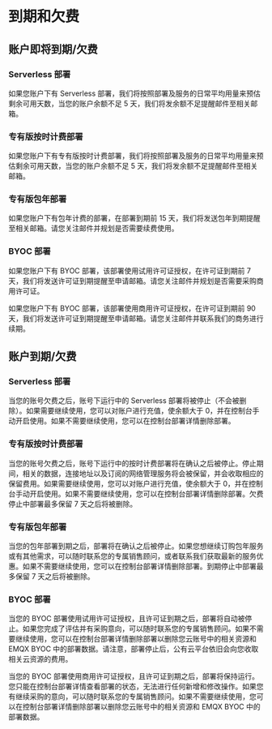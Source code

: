 # 到期和欠费


## 账户即将到期/欠费

### Serverless 部署
如果您账户下有 Serverless 部署，我们将按照部署及服务的日常平均用量来预估剩余可用天数，当您的账户余额不足 5 天，我们将发余额不足提醒邮件至相关邮箱。

### 专有版按时计费部署
如果您账户下有专有版按时计费部署，我们将按照部署及服务的日常平均用量来预估剩余可用天数，当您的账户余额不足 5 天，我们将发余额不足提醒邮件至相关邮箱。

### 专有版包年部署
如果您账户下有包年计费的部署，在部署到期前 15 天，我们将发送包年到期提醒至相关邮箱。请您关注邮件并规划是否需要续费使用。

### BYOC 部署
如果您账户下有 BYOC 部署，该部署使用试用许可证授权，在许可证到期前 7 天，我们将发送许可证到期提醒至申请邮箱。请您关注邮件并规划是否需要采购商用许可证。

如果您账户下有 BYOC 部署，该部署使用商用许可证授权，在许可证到期前 90 天，我们将发送许可证到期提醒至申请邮箱。请您关注邮件并联系我们的商务进行续期。

## 账户到期/欠费

### Serverless 部署
当您的账号欠费之后，账号下运行中的 Serverless 部署将被停止（不会被删除）。如果需要继续使用，您可以对账户进行充值，使余额大于 0，并在控制台手动开启使用。如果不需要继续使用，您可以在控制台部署详情删除部署。


### 专有版按时计费部署
当您的账号欠费之后，账号下运行中的按时计费部署将在确认之后被停止。停止期间，相关的数据，连接地址以及订阅的网络管理服务将会被保留，并会收取相应的保留费用。如果需要继续使用，您可以对账户进行充值，使余额大于 0，并在控制台手动开启使用。如果不需要继续使用，您可以在控制台部署详情删除部署。欠费停止中部署最多保留 7 天之后将被删除。

### 专有版包年部署
当您的包年部署到期之后，部署将在确认之后被停止。如果您想继续订购包年服务或有其他需求，可以随时联系您的专属销售顾问，或者联系我们获取最新的服务优惠。如果不需要继续使用，您可以在控制台部署详情删除部署。到期停止中部署最多保留 7 天之后将被删除。

### BYOC 部署
当您的 BYOC 部署使用试用许可证授权，且许可证到期之后，部署将自动被停止。如果您完成了评估并有采购意向，可以随时联系您的专属销售顾问。如果不需要继续使用，您可以在控制台部署详情删除部署以删除您云账号中的相关资源和 EMQX BYOC 中的部署数据。请注意，部署停止后，公有云平台依旧会向您收取相关云资源的费用。

当您的 BYOC 部署使用商用许可证授权，且许可证到期之后，部署将保持运行。您只能在控制台部署详情查看部署的状态，无法进行任何新增和修改操作。如果您有继续采购的意向，可以随时联系您的专属销售顾问。如果不需要继续使用，您可以在控制台部署详情删除部署以删除您云账号中的相关资源和 EMQX BYOC 中的部署数据。

